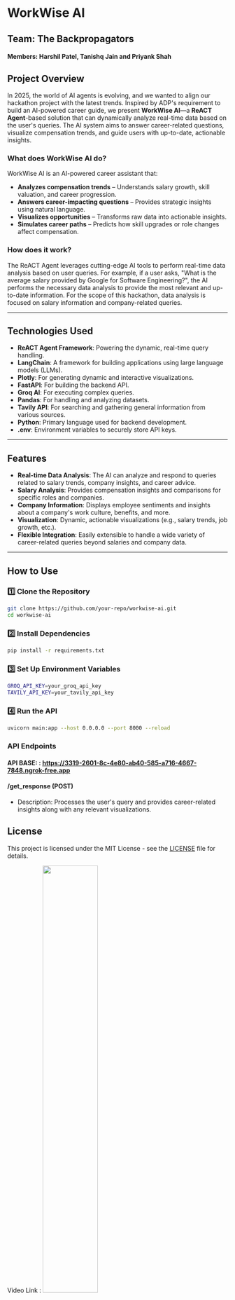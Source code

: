 # **WorkWise AI**  
## **Team: The Backpropagators**

#### **Members:** Harshil Patel, Tanishq Jain and Priyank Shah

## **Project Overview**
In 2025, the world of AI agents is evolving, and we wanted to align our hackathon project with the latest trends. Inspired by ADP's requirement to build an AI-powered career guide, we present **WorkWise AI**—a **ReACT Agent**-based solution that can dynamically analyze real-time data based on the user's queries. The AI system aims to answer career-related questions, visualize compensation trends, and guide users with up-to-date, actionable insights.  

### **What does WorkWise AI do?**  
WorkWise AI is an AI-powered career assistant that:
- **Analyzes compensation trends** – Understands salary growth, skill valuation, and career progression.
- **Answers career-impacting questions** – Provides strategic insights using natural language.
- **Visualizes opportunities** – Transforms raw data into actionable insights.
- **Simulates career paths** – Predicts how skill upgrades or role changes affect compensation.

### **How does it work?**
The ReACT Agent leverages cutting-edge AI tools to perform real-time data analysis based on user queries. For example, if a user asks, "What is the average salary provided by Google for Software Engineering?", the AI performs the necessary data analysis to provide the most relevant and up-to-date information. For the scope of this hackathon, data analysis is focused on salary information and company-related queries.

---

## **Technologies Used**
- **ReACT Agent Framework**: Powering the dynamic, real-time query handling.
- **LangChain**: A framework for building applications using large language models (LLMs).
- **Plotly**: For generating dynamic and interactive visualizations.
- **FastAPI**: For building the backend API.
- **Groq AI**: For executing complex queries.
- **Pandas**: For handling and analyzing datasets.
- **Tavily API**: For searching and gathering general information from various sources.
- **Python**: Primary language used for backend development.
- **.env**: Environment variables to securely store API keys.

---

## **Features**
- **Real-time Data Analysis**: The AI can analyze and respond to queries related to salary trends, company insights, and career advice.
- **Salary Analysis**: Provides compensation insights and comparisons for specific roles and companies.
- **Company Information**: Displays employee sentiments and insights about a company's work culture, benefits, and more.
- **Visualization**: Dynamic, actionable visualizations (e.g., salary trends, job growth, etc.).
- **Flexible Integration**: Easily extensible to handle a wide variety of career-related queries beyond salaries and company data.

---

## **How to Use**

### **1️⃣ Clone the Repository**
```sh
git clone https://github.com/your-repo/workwise-ai.git
cd workwise-ai
```

### **2️⃣ Install Dependencies**
```sh
pip install -r requirements.txt
```

### **3️⃣ Set Up Environment Variables**
```sh
GROQ_API_KEY=your_groq_api_key
TAVILY_API_KEY=your_tavily_api_key
```

### **4️⃣ Run the API**
```sh
uvicorn main:app --host 0.0.0.0 --port 8000 --reload
```

### **API Endpoints**

#### **API BASE:** : https://3319-2601-8c-4e80-ab40-585-a716-4667-7848.ngrok-free.app

#### **/get_response (POST)**
- Description: Processes the user's query and provides career-related insights along with any relevant visualizations.

## **License**

This project is licensed under the MIT License - see the [LICENSE](LICENSE) file for details.

Video Link :
[<img src="https://youtu.be/omylt3E9Z1E" width="50%">]([https://www.youtube.com/watch?v=Hc79sDi3f0U] "Now in Android: 55")


